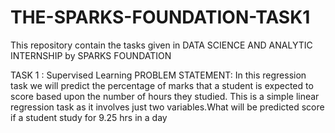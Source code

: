 # THE-SPARKS-FOUNDATION-TASK1
This repository contain the tasks given in DATA SCIENCE AND ANALYTIC INTERNSHIP by SPARKS FOUNDATION

TASK 1 : Supervised Learning
PROBLEM STATEMENT: In this regression task we will predict the percentage of marks that a student is expected to score based upon the number of hours they studied. This is a simple linear regression task as it involves just two variables.What will be predicted score if a student study for 9.25 hrs in a day
